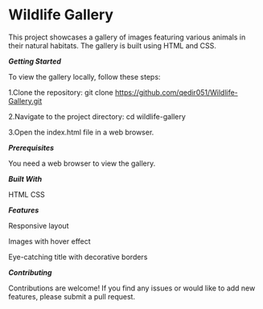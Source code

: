 # Wildlife Gallery
 This project showcases a gallery of images featuring various animals in their natural habitats. The gallery is built using HTML and CSS.

***Getting Started***

To view the gallery locally, follow these steps:

1.Clone the repository: git clone <https://github.com/qedir051/Wildlife-Gallery.git>

2.Navigate to the project directory: cd wildlife-gallery

3.Open the index.html file in a web browser.


***Prerequisites***

You need a web browser to view the gallery.

***Built With***

HTML
CSS

***Features***

Responsive layout

Images with hover effect

Eye-catching title with decorative borders

***Contributing***

Contributions are welcome! If you find any issues or would like to add new features, please submit a pull request.
